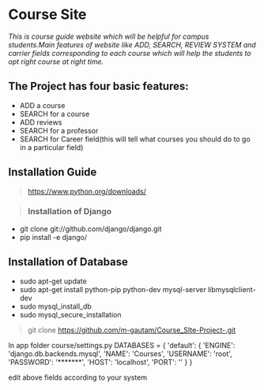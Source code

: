 # Course Site
 
*This is course guide website which will be helpful for campus students.Main features of website like ADD, SEARCH, REVIEW SYSTEM and  carrier fields corresponding to each course which will help the students to opt right course at right time.*


## The Project has four basic features:
* ADD a course
* SEARCH for a course
* ADD reviews
* SEARCH for a professor
* SEARCH for Career field(this will tell what courses you should do to go in a particular field)


## Installation Guide

> https://www.python.org/downloads/

> ### Installation of Django
* git clone git://github.com/django/django.git
* pip install -e django/


## Installation of Database
* sudo apt-get update
* sudo apt-get install python-pip python-dev mysql-server libmysqlclient-dev
* sudo mysql_install_db
* sudo mysql_secure_installation



> git clone https://github.com/m-gautam/Course_SIte-Project-.git

In app folder course/settings.py
DATABASES = {
    'default': {
        'ENGINE': 'django.db.backends.mysql',
        'NAME': 'Courses',
        'USERNAME': 'root',
        'PASSWORD': '*******',
        'HOST': 'localhost',
        'PORT': ''
    }
}

edit above fields according to your system





